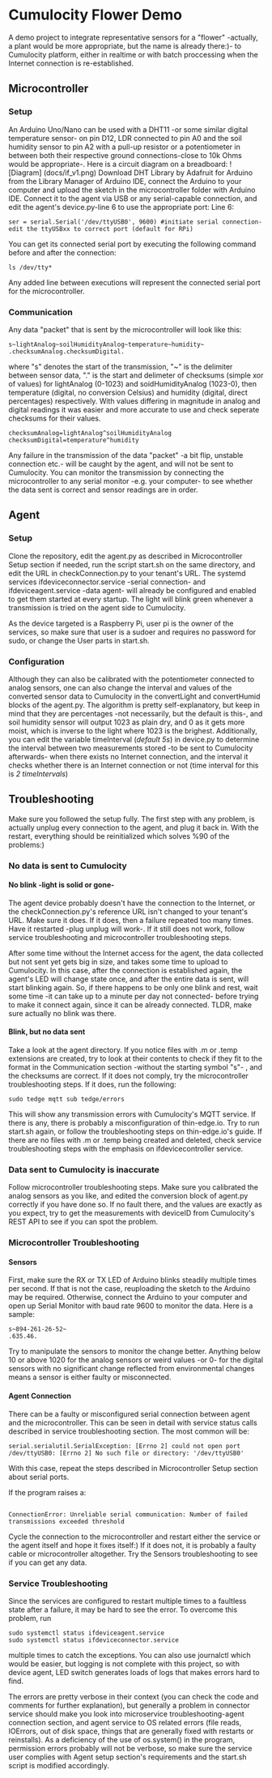 # Cumulocity Flower Demo
A demo project to integrate representative sensors for a "flower" -actually, a plant would be more appropriate, but the name is already there:)- to Cumulocity platform, either in realtime or with batch proccessing when the Internet connection is re-established.
## Microcontroller
### Setup
An Arduino Uno/Nano can be used with a DHT11 -or some similar digital temperature sensor- on pin D12,  LDR connected to pin A0 and the soil humidity sensor to pin A2 with a pull-up resistor or a potentiometer in between both their respective ground connections-close to 10k Ohms would be appropriate-. Here is a circuit diagram on a breadboard:
![Diagram] (docs/if_v1.png)
Download DHT Library by Adafruit for Arduino from the Library Manager of Arduino IDE, connect the Arduino to your computer and upload the sketch in the microcontroller folder with Arduino IDE. Connect it to the agent via USB or any serial-capable connection, and edit the agent's device.py-line 6  to use the appropriate port:
Line 6:
```
ser = serial.Serial('/dev/ttyUSB0', 9600) #initiate serial connection-edit the ttyUSBxx to correct port (default for RPi)
```
You can get its connected serial port by executing the following command before and after the connection:
```
ls /dev/tty*
```
Any added line between executions will represent the connected serial port for the microcontroller.
### Communication
Any data "packet" that is sent by the microcontroller will look like this:
```
s~lightAnalog~soilHumidityAnalog~temperature~humidity~
.checksumAnalog.checksumDigital.
```
where "s" denotes the start of the transmission, "~" is the delimiter between sensor data, "." is the start and delimeter of checksums (simple xor of values) for lightAnalog (0-1023) and soidHumidityAnalog (1023-0), then temperature (digital, no conversion Celsius) and humidity (digital, direct percentages) respectively. With values differing in magnitude in analog and digital readings it was easier and more accurate to use and check seperate checksums for their values.
```
checksumAnalog=lightAnalog^soilHumidityAnalog
checksumDigital=temperature^humidity
```
Any failure in the transmission of the data "packet" -a bit flip, unstable connection etc.- will be caught by the agent, and will not be sent to Cumulocity. You can monitor the transmission by connecting the microcontroller to any serial monitor -e.g. your computer- to see whether the data sent is correct and sensor readings are in order.
## Agent
### Setup
Clone the repository, edit the agent.py as described in Microcontroller Setup section if needed, run the script start.sh on the same directory, and edit the URL in checkConnection.py to your tenant's URL. The systemd services ifdeviceconnector.service -serial connection- and ifdeviceagent.service -data agent- will already be configured and enabled to get them started at every startup. The light will blink green whenever a transmission is tried on the agent side to Cumulocity.

As the device targeted is a Raspberry Pi, user pi is the owner of the services, so make sure that user is a sudoer and requires no password for sudo, or change the User parts in start.sh.
### Configuration
Although they can also be calibrated with the potentiometer connected to analog sensors, one can also change the interval and values of the converted sensor data to Cumulocity in the convertLight and convertHumid blocks of the agent.py. The algorithm is pretty self-explanatory, but keep in mind that they are percentages -not necessarily, but the default is this-, and soil humidity sensor will output 1023 as plain dry, and 0 as it gets more moist, which is inverse to the light where 1023 is the brighest.
Additionally, you can edit the variable timeInterval (*default 5s*) in device.py to determine the interval between two measurements stored -to be sent to Cumulocity afterwards- when there exists no Internet connection, and the interval it checks whether there is an Internet connection or not (time interval for this is *2 timeIntervals*)
## Troubleshooting
Make sure you followed the setup fully. The first step with any problem, is actually unplug every connection to the agent, and plug it back in. With the restart, everything should be reinitialized which solves %90 of the problems:)
### No data is sent to Cumulocity
#### No blink -light is solid or gone-
The agent device probably doesn't have the connection to the Internet, or the checkConnection.py's reference URL isn't changed to your tenant's URL. Make sure it does. If it does, then a failure repeated too many times. Have it restarted -plug unplug will work-. If it still does not work, follow service troubleshooting and microcontroller troubleshooting steps.

After some time without the Internet access for the agent, the data collected but not sent yet gets big in size, and takes some time to upload to Cumulocity. In this case, after the connection is established again, the agent's LED will change state once, and after the entire data is sent, will start blinking again. So, if there happens to be only one blink and rest, wait some time -it can take up to a minute per day not connected- before trying to make it connect again, since it can be already connected. TLDR, make sure actually no blink was there. 
#### Blink, but no data sent
Take a look at the agent directory. If you notice files with .m or .temp extensions are created, try to look at their contents to check if they fit to the format in the Communication section -without the starting symbol "s"- , and the checksums are correct. If it does not comply, try the microcontroller troubleshooting steps. If it does, run the following:
```
sudo tedge mqtt sub tedge/errors
```
This will show any transmission errors with Cumulocity's MQTT service. If there is any, there is probably a misconfiguration of thin-edge.io. Try to run start.sh again, or follow the troubleshooting steps on thin-edge.io's guide.
If there are no files with .m or .temp being created and deleted, check service troubleshooting steps with the emphasis on ifdevicecontroller service.
### Data sent to Cumulocity is inaccurate
Follow microcontroller troubleshooting steps. Make sure you calibrated the analog sensors as you like, and edited the conversion block of agent.py correctly if you have done so. If no fault there, and the values are exactly as you expect, try to get the measurements with deviceID from Cumulocity's REST API to see if you can spot the problem.
### Microcontroller Troubleshooting
#### Sensors
First, make sure the RX or TX LED of Arduino blinks steadily multiple times per second. If that is not the case, reuploading the sketch to the Arduino may be required. Otherwise, connect the Arduino to your computer and open up Serial Monitor with baud rate 9600 to monitor the data. Here is a sample:
```
s~894-261-26-52~
.635.46.
```
Try to manipulate the sensors to monitor the change better. Anything below 10 or above 1020 for the analog sensors or weird values -or 0- for the digital sensors with no significant change reflected from environmental changes means a sensor is either faulty or misconnected.

#### Agent Connection
There can be a faulty or misconfigured serial connection between agent and the microcontroller. This can be seen in detail with service status calls described in service troubleshooting section. The most common will be: 
```
serial.serialutil.SerialException: [Errno 2] could not open port /dev/ttyUSB0: [Errno 2] No such file or directory: '/dev/ttyUSB0'
```
With this case, repeat the steps described in Microcontroller Setup section about serial ports.

If the program raises a:
```

ConnectionError: Unreliable serial communication: Number of failed transmissions exceeded threshold
```
Cycle the connection to the microcontroller and restart either the service or the agent itself and hope it fixes itself:) If it does not, it is probably a faulty cable or microcontroller altogether. Try the Sensors troubleshooting to see if you can get any data.
### Service Troubleshooting
Since the services are configured to restart multiple times to a faultless state after a failure, it may be hard to see the error. To overcome this problem, run 
```
sudo systemctl status ifdeviceagent.service
sudo systemctl status ifdeviceconnector.service
```
multiple times to catch the exceptions. You can also use journalctl which would be easier, but logging is not complete with this project, so with device agent, LED switch generates loads of logs that makes errors hard to find.

The errors are pretty verbose in their context (you can check the code and comments for further explanation), but generally a problem in connector service should make you look into microservice troubleshooting-agent connection section, and agent service to OS related errors (file reads, IOErrors, out of disk space, things that are generally fixed with restarts or reinstalls). 
As a deficiency of the use of os.system() in the program, permission errors probably will not be verbose, so make sure the service user complies with Agent setup section's requirements and the start.sh script is modified accordingly.
